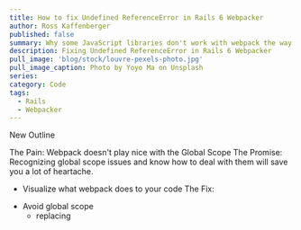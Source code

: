 ```yaml
---
title: How to fix Undefined ReferenceError in Rails 6 Webpacker
author: Ross Kaffenberger
published: false
summary: Why some JavaScript libraries don't work with webpack the way you think they should
description: Fixing Undefined ReferenceError in Rails 6 Webpacker
pull_image: 'blog/stock/louvre-pexels-photo.jpg'
pull_image_caption: Photo by Yoyo Ma on Unsplash
series:
category: Code
tags:
  - Rails
  - Webpacker
---
```


New Outline

The Pain: Webpack doesn't play nice with the Global Scope
The Promise: Recognizing global scope issues and know how to deal with them will save you a lot of heartache.
  - Visualize what webpack does to your code
The Fix:
* Avoid global scope
  - replacing <script> tag with webpack "initializer"
  - use callback instead of js.erb
* Repair global scope issues
  - Visualize what the desired fix to your code would be
  - ProvidePlugin
  - Make note of imports-loader
* Accept global scope issues, recognize the drawbacks, deal with them in a sane way
  - treating your build as a library
  - assigning global references from webpack
  - assigning global data from Rails (gon)

# What you think and you're wrong

If you're making the switch from Sprockets to Webpacker and expecting everything will "just work", you're going to have a bad time. Making this transition effectively means adopting a new mental framework for how your code is packaged for use in the browser.

Though Sprockets and Webpacker fill the same general space in the Rails stack—bundling JavaScript, CSS, images, and other static assets for the browser—they are very different beasts.

Let's say you've been developing with Rails a long enough time and you've generally steered clear of the fast-paced churn in the JavaScript community. You've likely built up a bunch of assumptions about how an asset bundler works based on your experience with Sprockets and the Rails asset pipeline. Meanwhile, webpack has evolved from a set of concerns, including JavaScript module formats and dependency management through NPM, that are completely foreign in the Rails-asset-pipeline world. Problems arise when developers assume Webpacker will be a drop-in replacement for Sprockets;

# Things to understand about webpack

* JavaScript modules
* the Dependency Graph
* resolving dependencies
* transforming dependencies (configuration)

In this article, we'll illustrate how you can avoid common pitfalls in a new world of webpack on Rails.

# Expecting your bundled code to be available in an unbundled context
## Unbundled code

One pitfall is attempting to call a JavaScript function within an embedded script tag.
  A slight variation of this would be calling a JavaScript function within a js.erb template.

  ## Undefined Reference Error Example


# Bundled Code that doesn't work the way you think it should
Another common issue is using code that assumes it's being evaluated in the global scope. This might happen in your code legacy code though I frequently see questions about problems using jQuery plugins.

# Packaging asset gems
There's also the problem of packaging asset gems. Currently there's no great workaround. The correct solution, I believe, is for engine maintainers to publish the frontend pieces, including JavaScript, CSS, images, etc. as a complementary package on NPM. Unfortunately, this approach hasn't been widely adopted and may require momentum in the community and acceptance by maintainers, but I don't see this happening anytime soon.

# Page-specific JavaScript
One more common problem is more subtle and potentially dangerous. It's common and confusing enough to warrant its own post or serious of posts. I'm speaking of page-specific JavaScript, which is the practice of separating out JavaScript (and maybe CSS) specific to one set of pages from the main application bundle. There's nothing wrong with idea per se; it absolutely should be a goal to send a little JavaScript to your users as possible; if you lump everything in application.js, browsers are forced to download, parse, and evaluate the

===
Much of your frustration with webpack can be alleviated once you understand this key point:

Here's a common refrain from Rails developers lately:

> In Sprockets, everything "just worked!" I don't understand why webpack is so complicated.

Why? Turns out, for certain libraries and some legacy projects, you may run into some issues upgrading your JavaScript "as is" from Sprockets to Webpacker. In this post, I'll describe some common causes and what you might be able to do to fix them.

Let's first review: webpack is the new default JavaScript compiler in Rails 6. This means, for the default installation settings, Rails will install JavaScript dependencies via yarn from the NPM (Node Package Manager) registry and will invoke the `webpack` executable with the webpack configuration provided by Webpacker.

This change has prompted developers to move their Sprockets-based JavaScript code to be compiled by Webpacker. This, unfortunately, will not always "just work."

A common error you may run into when bundling legacy code with webpack is `Undefined ReferenceError`.

In this post, I'll describe a few scenarios that may lead to this error and how you can fix it.

First,
By default, webpack does not expose your JavaScript code to the global scope.

This is a HUGE departure from what life was like with Sprockets. All your code was bundled in the global scope. You could access the jQuery `$` from anywhere: from any file in `app/assets/javascripts`, from your ERB templates, from the Devtools browser console. Life was great.

But all that's changes once you start making the switch to webpack through Webpacker. Webpack wants to treat _everything_ as a JavaScript module. In practice, this means _every file_ in your JavaScript build will have function-level scope.

In other words, `this` is not what it used to be.

Aren't global variables bad? This is a good thing, right?

Yes, I agree, this change is fundamentally better. But it's still causing you headaches in the transition. See, a lot of the code you've been writing and code from libraries and gems you've been depending on has been assuming unfettered access to that global scope as well as the presence of important dependencies on that global scope.

I can tell it's a problem because I keep answering the same question, asked numerous ways, on StackOverflow, on Twitter, and on GitHub.

The symptoms of these issues surface in a variety of ways.

With webpack:

Your code and your favorite libraries, like jQuery, no longer available in the DevTools console.

When adding a JavaScript "sprinkle" in a <script> tag in a Rails view template, you now get an `UncaughtReference` error and the code is broken.

Selected jQuery plugins don't work; instead you see `Uncaught ReferenceError: jQuery is not defined` even though you've used `yarn add jquery` and imported jquery in your Webpacker "pack" already.

WTF?

> Can someone please help me find an explanation that clarifies the correct way to add js packages for rails 6 using webpacker so that the added package is accessible globally?

Good news is, there are steps you can take to address these issues.

1. Stop relying on global scope

The idea here is simple. Stop using jQuery and jQuery plugins that rely on jQuery being available in the global scope.

Stop putting code in your <script> tags embedded in your Rails templates. Stop using javascript.erb responses.

With webpack, most, if not all, of your frontend logic can now live in pure JavaScript where it's more easily unit-testable with tools like Jest. (The Rails asset pipeline never had a great solution for JavaScript unit testing, though I really appreciated the efforts of projects like teaspoon, etc.)

### Module shimming

While avoiding the global scope altogether is a worthy goal, rewriting lots of legacy JavaScript not a realistic option for many of you, at least, not in the near term.

The good news is, you can make your legacy code with webpack.

Webpack offers quite a few tools to help you augment the behavior of your imported code at build time. With a little patience, you can "rewire" your legacy code to play nice with webpack and the global scope at the same time. It does require some patience and learning a few webpack concepts. Below I'll demonstrate a few recipes for success: how to module shim in webpack.

### Surgical repair with imports-loader

Shim selected modules with an import to replace reliance on a global variable.

When an `Undefined ReferenceError` occurs _within_ one of your third-party libraries, like a jQuery plugin, it may mean that you have legacy code that doesn't know how to import its dependencies.

For example, it's common for old jQuery plugins to rely on jQuery being available to the global scope.

Take [`chosen-js`](https://github.com/harvesthq/chosen). At the very top of its Coffeescript source file, is a reference to jQuery which the code expects to be available in the global scope.

```javascript
$ = jQuery

$.fn.extend({
  chosen: (options) ->

  # ...
```
Since webpack doesn't add code to the global scope, that plugin wouldn't be able to find jQuery, even if you've imported it elsewhere in your build.

We can fix this though using a webpack add-on called `imports-loader`. In webpack, a "loader" performs a specific, targeted file transform. With the `imports-loader`, we can add missing import statements to the build output at build time. For chosen-js, we want to add something like `import jQuery from 'jquery'` to the top of the chosen-js module.

```sh
yarn add imports-loader
```
```javascript
// config/webpack/environment.js
environment.loaders.append('chosen-js', {
  test: require.resolve('chosen-js'),
  use: [{
    loader: 'imports-loader',
    options: 'jQuery=jquery,$=jquery,this=>window',
  }],
})
```
Let's breakdown this configuration. The `test` option for a webpack loader allows us to target which file(s) this transform should apply to. We set the value using `require.resolve`, which returns the path to the file that would get required by using `require('chosen-js')`. Now this loader configuration will only run when this specific file is required in your build.

The `options` value is specific to the `imports-loader` API. `jQuery=jquery` means that the webpack will add the equivalent of `var jQuery = require("jquery")` to the output of the chosen-js module in the build. Likewise for `$=jquery`.

Some legacy modules may assume the `this` reference in scope is equivalent to `window` in the browser. This is common for files written in CoffeeScript (as is the case with chosen-js); when CoffeeScript is transpiled to JavaScript, each file is wrapped in an anonymous function: `function() { /* source */ }).call(this);`. With the option `this=>window`, the `imports-loader` will add an additional wrapper function, `function() { /* source */ }).call(window);` to the chosen-js source to ensure `this` refers to `window`.

To reiterate, using `imports-loader` does not make the imported references globally available; it instead repairs the modules you've targeted in the resulting webpack output. Use this technique with any third-party library that depends on implicit global variables that you can make available through NPM.

[See the webpack docs for more information on what's possible with imports-loader]().

1. Blanket immunization with ProvidePlugin

While the `imports-loader` allows for targeted substitution of global references with imports, the webpack `ProvidePlugin` provides a similar fix by applying the change everywhere in your build.

In other words, ProvidePlugin says, "Automatically load the specified module _anywhere_ the reference is encountered."

For example, instead of the `imports-loader` fix for a single file we described in the previous section, we could use the following configuration with `ProvidePlugin`:

```javascript
// config/webpack/environment.js

const webpack = require('webpack')
environment.plugins.append('jQuery', new webpack.ProvidePlugin({
  "jQuery": "jquery",
  "$": "jquery"
}))
```
Notably, the above configuration (or something similar) will show up in just about every "Using jQuery with webpack" tutorial you'll find online. Hopefully you'll understand that this configuration is not strictly necessary to make jQuery work with webpack; it's just one tool you _might_ want to use if you're struggling to get legacy jQuery plugins to work with webpack when those plugins assume jQuery is available in the global scope.

[Check out the webpack docs for more information on ProvidePlugin](https://webpack.js.org/plugins/provide-plugin/).

Example

1. Export app code as a library

1. Set window

To make any reference available to the global scope from within your webpack build, assign the reference to the window object.

```sh
yarn add jquery
```
```javascript
// app/javascript/packs/application.js

import $ from "jquery"
window.$ = window.jQuery = $
```

```javascript
app/javascript/packs/application.js:

import jQuery from 'jquery'

const jQueryProp = {
  value: jQuery,
  configurable: false,
  writable: false
}

Object.defineProperties(window, { jQuery: jQueryProp, $: jQueryProp })
```

This change make jQuery available as `$` or `jQuery` in Rails template <script> tags and in the console. It _might_ fix an `Uncaught ReferenceError: jQuery is not defined` in a jQuery plugin that assumes jQuery is available in the global scope.

Of course, you can do this for your own code as well. It'd be typical to introduce a namespace to avoid polluting the `window` with a bundle of extra properties.

```javascript
// app/javascript/src/edit_map.js

export default function editMap() {
  // ...
}

window.App = window.App || {}
window.App.editMap = editMap
```
This example makes the `editMap` function available to the global scope as `App.editMap`.

To be clear, I'm not recommending this approach. But, it's one of the easiest to implement. Consider this approach a blunt instrument. It may not fix all your global variable problems.

I prefer to use webpack configuration techniques, as described below, to limit the side effects present in my own JavaScript code.

1. Use expose-loader to add to make variables available to the global scope

Some scripts expect a variable to be in the global scope

Example:
https://github.com/rossta/rails6-webpacker-demo/compare/example/open-tok-layout

Another technique is to make a reference available to all the code within the webpack bundle. This is not equivalent to adding the reference to the global scope; the reference will not be visible to script tags and the devtools console, for example. Within your webpack modules though, the reference will behave as if it’s globally visible. Webpack will “provide” the reference throughout the build without having to explicitly import it. This is useful for handling legacy plugins you don’t want to directly modify. It’s most commonly show in tutorials that describe how to make jQuery work with webpack. Just know that this is not strictly necessary nor is it the only way to make jQuery and jQuery plugins compatible with webpack.

What if you really need a reference in the global scope? It can be done. Here are a few techniques to consider as part of your tool belt.

The expose-loader is one option for exposing selected references to the global scope. This approach is especially effective for targeting a specific library. If there’s a reference in the top of the module’s scope, you can configure webpack with the expose-loader to make this reference available to the global scope. Again jQuery is a common example you’ll see but it could work for any reference.

One of my favorite approaches

Bug links
https://stackoverflow.com/questions/62631682/rails-6-webpacker-with-cropperjs-or-any-javascript-package

https://stackoverflow.com/questions/62649100/why-is-an-existing-javascript-function-not-found-generating-uncaught-referenceer
https://stackoverflow.com/questions/56022108/migrating-rails-from-asset-pipeline-to-webpacker-uncaught-referenceerror-is
https://www.reddit.com/r/rails/comments/dg2c0z/cant_get_action_specific_javascript_working_in/

https://www.reddit.com/r/rails/comments/dzgr0z/uncaught_referenceerror_or_how_to_work_with_js_in/

https://www.highcharts.com/forum/viewtopic.php?t=42351

> Technically, if you use CoffeeScript with Sprockets, each file will be wrapped within an immediately-invoked function expression, so your application code would not be exposed to the global scope in this case.

> Again, this is an oversimplification. In production, webpack will concatenate ES6 modules in your bundle into a single scope, when possible, a process also known as "scope hoisting" to improve execution times; otherwise, it can be costly to wrap every file in the application in separate functions in practice. See the webpack docs for more information.

Resources:
https://inopinatus.org/2019/09/14/webpacker-jquery-and-jquery-plugins/
